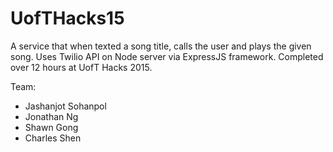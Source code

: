 # UofTHacks15


A service that when texted a song title, calls the user and plays the given song. Uses Twilio API on Node server via ExpressJS framework. Completed over 12 hours at UofT Hacks 2015.

Team:
   * Jashanjot Sohanpol
   * Jonathan Ng
   * Shawn Gong
   * Charles Shen
